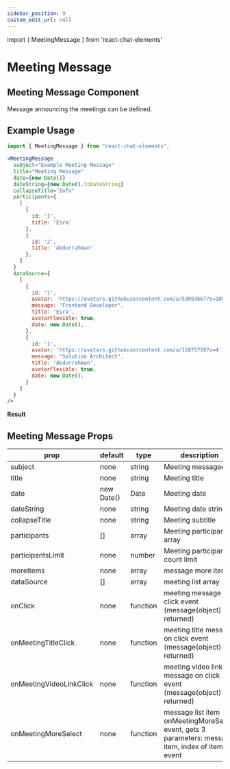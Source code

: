```yaml
---
sidebar_position: 9
custom_edit_url: null
---
```

import { MeetingMessage } from 'react-chat-elements'

# Meeting Message

## Meeting Message Component

Message announcing the meetings can be defined.

<div style={{ color:"black", margin:"50px 0px"}}>
  <MeetingMessage
    subject="BNet Department"
    title="Detaysoft Daily"
    date={new Date()}
    dateString={new Date().toDateString}
    collapseTitle="Info"
    participants= {
      [
        {
          id: '1',
          title: 'Kursat'
        },
        {
          id: '1',
          title: 'Emre'
        },
      ]
    }
    dataSource={
      [
        {
          id: '1',
          avatar: 'https://avatars.githubusercontent.com/u/41473129?v=4',
          message: 'Team Lead',
          title: 'Emre',
          avatarFlexible: true,
          date: new Date(),
        },
        {
          id: '2',
          avatar: 'https://avatars.githubusercontent.com/u/80540635?v=4',
          message: 'Junior Developer',
          title: 'Kursat',
          avatarFlexible: true,
          date: new Date(),
        }
      ]
    }
  />
</div>


## Example Usage

```jsx
import { MeetingMessage } from "react-chat-elements";

<MeetingMessage
  subject="Example Meeting Message"
  title="Meeting Message"
  date={new Date()}
  dateString={new Date().toDateString}
  collapseTitle="Info"
  participants={
    [
      {
        id: '1',
        title: 'Esra'
      },
      {
        id: '2',
        title: 'Abdurrahman'
      },
    ]
  }
  dataSource={
    [
      {
        id: '1',
        avatar: 'https://avatars.githubusercontent.com/u/53093667?s=100&v=4',
        message: "Frontend Developer",
        title: 'Esra',
        avatarFlexible: true,
        date: new Date(),
      },
      {
        id: '1',
        avatar: 'https://avatars.githubusercontent.com/u/15075759?v=4',
        message: "Solution Architect",
        title: 'Abdurrahman',
        avatarFlexible: true,
        date: new Date(),
      }
    ]
  }
/>
```

**Result**

<div style={{ color:"black"}}>
  <MeetingMessage
    subject="Example Meeting Message"
    title="Meeting Message"
    date={new Date()}
    dateString={new Date().toDateString}
    collapseTitle="Info"
    participants={
      [
        {
          id: '1',
          title: 'Esra'
        },
        {
          id: '2',
          title: 'Abdurrahman'
        },
      ]
    }
    dataSource={
      [
        {
          id: '1',
          avatar: 'https://avatars.githubusercontent.com/u/53093667?s=100&v=4',
          message: "Frontend Developer",
          title: 'Esra',
          avatarFlexible: true,
          date: new Date(),
        },
        {
          id: '1',
          avatar: 'https://avatars.githubusercontent.com/u/15075759?v=4',
          message: "Solution Architect",
          title: 'Abdurrahman',
          avatarFlexible: true,
          date: new Date(),
        }
      ]
    }
  />
</div>

## Meeting Message Props

| prop                    | default    | type     | description                                                                                        |
|-------------------------|------------|----------|----------------------------------------------------------------------------------------------------|
| subject                 | none       | string   | Meeting messagee                                                                                   |
| title                   | none       | string   | Meeting title                                                                                      |
| date                    | new Date() | Date     | Meeting date                                                                                       |
| dateString              | none       | string   | Meeting date string                                                                                |
| collapseTitle           | none       | string   | Meeting subtitle                                                                                   |
| participants            | []         | array    | Meeting participant array                                                                          |
| participantsLimit       | none       | number   | Meeting participants count limit                                                                   |
| moreItems               | none       | array    | message more items                                                                                 |
| dataSource              | []         | array    | meeting list array                                                                                 |
| onClick                 | none       | function | meeting message on click event (message(object) is returned)                                       |
| onMeetingTitleClick     | none       | function | meeting title message on click event (message(object) is returned)                                 |
| onMeetingVideoLinkClick | none       | function | meeting video link message on click event (message(object) is returned)                            |
| onMeetingMoreSelect     | none       | function | message list item onMeetingMoreSelect event, gets 3 parameters: message item, index of item, event |